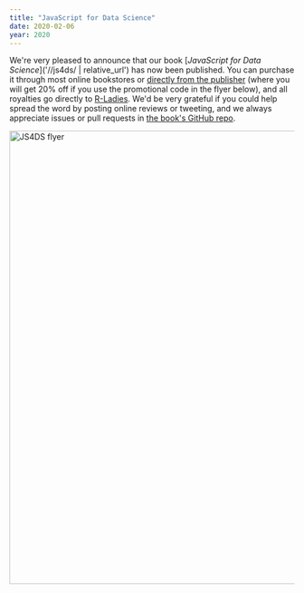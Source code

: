 ```yaml
---
title: "JavaScript for Data Science"
date: 2020-02-06
year: 2020
---
```


We're very pleased to announce that our book
[*JavaScript for Data Science*]('//js4ds/ | relative_url')
has now been published.
You can purchase it through most online bookstores
or [directly from the publisher](https://www.crcpress.com/JavaScript-for-Data-Science/Gans-Hodges-Wilson/p/book/9780367422486)
(where you will get 20% off if you use the promotional code in the flyer below),
and all royalties go directly to [R-Ladies](https://rladies.org/).
We'd be very grateful if you could help spread the word by posting online reviews or tweeting,
and we always appreciate issues or pull requests in [the book's GitHub repo](https://github.com/software-tools-books/js4ds/).

<img src="{{ '/files/2020/02/js4ds-flyer.jpg' | relative_url }}" alt="JS4DS flyer" width="800" class="centered">
